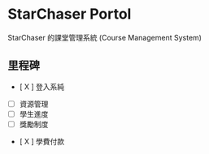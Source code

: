 # StarChaser Portol

StarChaser 的課堂管理系統 (Course Management System)

## 里程碑

- [ X ] 登入系純
- [ ] 資源管理
- [ ] 學生進度
- [ ] 獎勵制度
- [ X ] 學費付款

